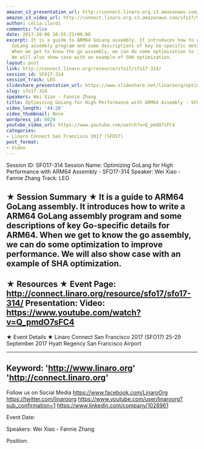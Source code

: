 ```yaml
---
amazon_s3_presentation_url: http://connect.linaro.org.s3.amazonaws.com/sfo17/Presentations/SFO17-314%20Optimizing%20GoLang%20for%20High%20Performance%20with%20ARM64%20Assembly.pdf
amazon_s3_video_url: http://connect.linaro.org.s3.amazonaws.com/sfo17/Videos/SFO17-314%20Optimizing%20GoLang%20for%20High%20Performance%20with%20ARM64%20Assembly.mp4
author: celia.ilardi
comments: false
date: 2017-10-06 16:55:21+00:00
excerpt: It is a guide to ARM64 GoLang assembly. It introduces how to write a ARM64
  GoLang assembly program and some descriptions of key Go-specific details for ARM64.
  When we get to know the go assembly, we can do some optimization to improve performance.
  We will also show case with an example of SHA optimization.
layout: post
link: http://connect.linaro.org/resource/sfo17/sfo17-314/
session_id: SFO17-314
session_track: LEG
slideshare_presentation_url: https://www.slideshare.net/linaroorg/optimizing-golang-for-high-performance-with-arm64-assembly-sfo17314
slug: sfo17-314
speakers: Wei Xiao - Fannie Zhang
title: Optimizing GoLang for High Performance with ARM64 Assembly - SFO17-314
video_length: '44:28'
video_thumbnail: None
wordpress_id: 6029
youtube_video_url: https://www.youtube.com/watch?v=Q_pmdO7sFC4
categories:
- Linaro Connect San Francisco 2017 (SFO17)
post_format:
- Video
---
```


Session ID: SFO17-314
Session Name: Optimizing GoLang for High Performance with ARM64 Assembly - SFO17-314
Speaker: Wei Xiao - Fannie Zhang
Track: LEG

★ Session Summary ★
It is a guide to ARM64 GoLang assembly. It introduces how to write a ARM64 GoLang assembly program and some descriptions of key Go-specific details for ARM64. When we get to know the go assembly, we can do some optimization to improve performance. We will also show case with an example of SHA optimization.
---------------------------------------------------
★ Resources ★
Event Page: http://connect.linaro.org/resource/sfo17/sfo17-314/
Presentation:
Video: https://www.youtube.com/watch?v=Q_pmdO7sFC4
---------------------------------------------------

★ Event Details ★
Linaro Connect San Francisco 2017 (SFO17)
25-29 September 2017
Hyatt Regency San Francisco Airport

---------------------------------------------------
Keyword:
'http://www.linaro.org'
'http://connect.linaro.org'
---------------------------------------------------
Follow us on Social Media
https://www.facebook.com/LinaroOrg
https://twitter.com/linaroorg
https://www.youtube.com/user/linaroorg?sub_confirmation=1
https://www.linkedin.com/company/1026961

Event Date:

Speakers: Wei Xiao - Fannie Zhang

Position:

